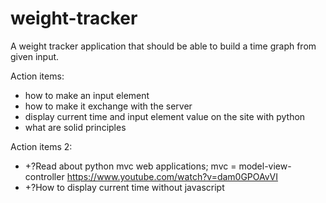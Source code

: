 # weight-tracker
A weight tracker application that should be able to build a time graph from given input.

Action items:
* how to make an input element
* how to make it exchange with the server
* display current time and input element value on the site with python
* what are solid principles

Action items 2:
* +?Read about python mvc web applications; mvc = model-view-controller
https://www.youtube.com/watch?v=dam0GPOAvVI
* +?How to display current time without javascript